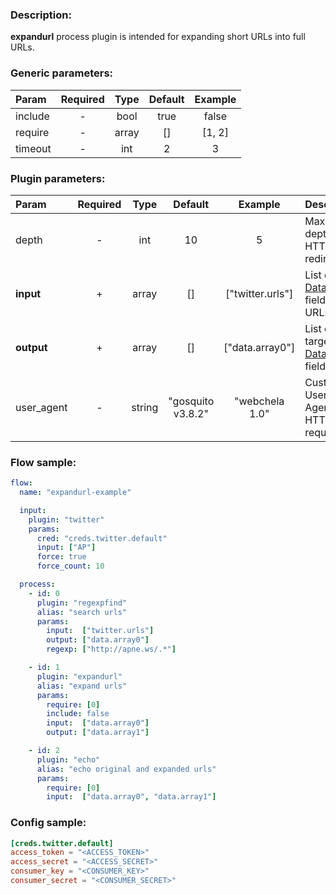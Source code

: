 ### Description:

**expandurl** process plugin is intended for expanding short URLs into full URLs.


### Generic parameters:

| Param   | Required | Type  | Default | Example |
|:--------|:--------:|:-----:|:-------:|:-------:|
| include |    -     | bool  |  true   |  false  |
| require |    -     | array |   []    | [1, 2]  |
| timeout |    -     |  int  |    2    |    3    |


### Plugin parameters:

| Param      | Required | Type   | Default           | Example          | Description                                            |
|:-----------|:--------:|:------:|:-----------------:|:----------------:|:-------------------------------------------------------|
| depth      | -        | int    | 10                | 5                | Maximum depth of HTTP redirects.                       |
| **input**  | +        | array  | []                | ["twitter.urls"] | List of [DataItem](../../concept.md) fields with URLs. |
| **output** | +        | array  | []                | ["data.array0"]  | List of target [DataItem](../../concept.md) fields.    |
| user_agent | -        | string | "gosquito v3.8.2" | "webchela 1.0"   | Custom User-Agent for HTTP requests.                   |

### Flow sample:

```yaml
flow:
  name: "expandurl-example"

  input:
    plugin: "twitter"
    params:
      cred: "creds.twitter.default"
      input: ["AP"]
      force: true
      force_count: 10

  process:
    - id: 0
      plugin: "regexpfind"
      alias: "search urls"
      params:
        input:  ["twitter.urls"]
        output: ["data.array0"]
        regexp: ["http://apne.ws/.*"]

    - id: 1
      plugin: "expandurl"
      alias: "expand urls"
      params:
        require: [0]
        include: false
        input:  ["data.array0"]
        output: ["data.array1"]

    - id: 2
      plugin: "echo"
      alias: "echo original and expanded urls"
      params:
        require: [0]
        input:  ["data.array0", "data.array1"]
```

### Config sample:

```toml
[creds.twitter.default]
access_token = "<ACCESS_TOKEN>"
access_secret = "<ACCESS_SECRET>"
consumer_key = "<CONSUMER_KEY>"
consumer_secret = "<CONSUMER_SECRET>"
```


